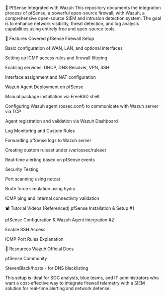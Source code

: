 🔐 PfSense Integrated with Wazuh 
This repository documents the integration process of pfSense, a powerful open-source firewall, with Wazuh, a comprehensive open-source SIEM and intrusion detection system. The goal is to enhance network visibility, threat detection, and log analysis capabilities using entirely free and open-source tools.

📌 Features Covered
pfSense Firewall Setup

Basic configuration of WAN, LAN, and optional interfaces

Setting up ICMP access rules and firewall filtering

Enabling services: DHCP, DNS Resolver, VPN, SSH

Interface assignment and NAT configuration

Wazuh Agent Deployment on pfSense

Manual package installation via FreeBSD shell

Configuring Wazuh agent (ossec.conf) to communicate with Wazuh server via TCP

Agent registration and validation via Wazuh Dashboard

Log Monitoring and Custom Rules

Forwarding pfSense logs to Wazuh server

Creating custom ruleset under /var/ossec/ruleset

Real-time alerting based on pfSense events

Security Testing

Port scanning using netcat

Brute force simulation using hydra

ICMP ping and internal connectivity validation

📽️ Tutorial Videos (Referenced)
pfSense Installation & Setup #1

pfSense Configuration & Wazuh Agent Integration #2

Enable SSH Access

ICMP Port Rules Explanation

📁 Resources
Wazuh Official Docs

pfSense Community

StevenBlack/hosts - for DNS blacklisting

This setup is ideal for SOC analysts, blue teams, and IT administrators who want a cost-effective way to integrate firewall telemetry with a SIEM solution for real-time alerting and network defense.

